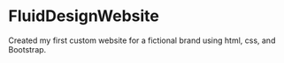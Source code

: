 # FluidDesignWebsite
Created my first custom website for a fictional brand using html, css, and Bootstrap.  
